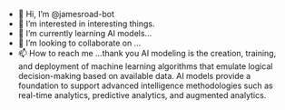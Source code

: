 - 👋 Hi, I’m @jamesroad-bot
- 👀 I’m interested in interesting things.
- 🌱 I’m currently learning AI models...
- 💞️ I’m looking to collaborate on ...
- 📫 How to reach me ...thank you
AI modeling is the creation, training, and deployment of machine learning algorithms that emulate logical decision-making based on available data. 
AI models provide a foundation to support advanced intelligence methodologies such as real-time analytics, predictive analytics, and augmented analytics.
<!---
jamesroad-bot/jamesroad-bot is a ✨ special ✨ repository because its `README.md` (this file) appears on your GitHub profile.
You can click the Preview link to take a look at your changes.
--->
